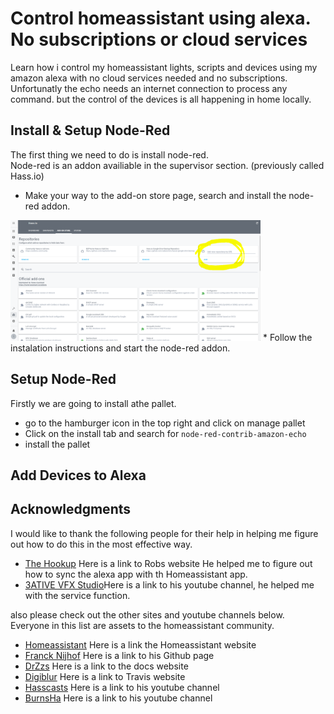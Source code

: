 # Control homeassistant using alexa. No subscriptions or cloud services  
Learn how i control my homeassistant lights, scripts and devices using my amazon alexa with no cloud services needed and no subscriptions.
Unfortunatly the echo needs an internet connection to process any command. but the control of the devices is all happening in home locally.

## Install & Setup Node-Red
The first thing we need to do is install node-red.  
Node-red is an addon availiable in the supervisor section. (previously called Hass.io)  
* Make your way to the add-on store page, search and install the node-red addon.  
<img src="https://github.com/geekyclarkey/homeassistant/blob/master/howto_guides/hassio_google_backup/images/hassio_page.PNG" width="400px">  
* Follow the instalation instructions and start the node-red addon.  

## Setup Node-Red
Firstly we are going to install athe pallet.  
* go to the hamburger icon in the top right and click on manage pallet  
* Click on the install tab and search for `node-red-contrib-amazon-echo`
* install the pallet 

## Add Devices to Alexa

## Acknowledgments
I would like to thank the following people for their help in helping me figure out how to do this in the most effective way.
* [The Hookup](http://www.thesmarthomehookup.com/) Here is a link to Robs website He helped me to figure out how to sync the alexa app with th Homeassistant app.  
* [3ATIVE VFX Studio](https://www.youtube.com/channel/UCuDjPZFSQKFNPwPypJlgZeg)Here is a link to his youtube channel, he helped me with the service function.  

also please check out the other sites and youtube channels below. Everyone in this list are assets to the homeassistant community.  
* [Homeassistant](https://www.home-assistant.io/) Here is a link the Homeassistant website
* [Franck Nijhof](https://github.com/frenck) Here is a link to his Github page
* [DrZzs](http://drzzs.com/) Here is a link to the docs website
* [Digiblur](https://www.digiblur.com/) Here is a link to Travis website
* [Hasscasts](https://www.youtube.com/channel/UCGOCeqMJnLvr-5C-ypUw7IQ/featured) Here is a link to his youtube channel
* [BurnsHa](https://www.youtube.com/channel/UCSKQutOXuNLvFetrKuwudpg) Here is a link to his youtube channel 
